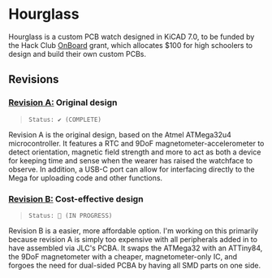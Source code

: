 # Hourglass
Hourglass is a custom PCB watch designed in KiCAD 7.0, to be funded by the Hack Club [OnBoard](https://github.com/hackclub/OnBoard/) grant, which allocates $100 for high schoolers to design and build their own custom PCBs.

## Revisions
### [Revision A:](./hourglass_reva/) Original design
> `Status: ✔️ (COMPLETE)`

Revision A is the original design, based on the Atmel ATMega32u4 microcontroller. It features a RTC and 9DoF magnetometer-accelerometer to detect orientation, magnetic field strength and more to act as both a device for keeping time and sense when the wearer has raised the watchface to observe. In addition, a USB-C port can allow for interfacing directly to the Mega for uploading code and other functions.

### [Revision B:](./hourglass_reva/) Cost-effective design
> `Status: 🚧 (IN PROGRESS)`

Revision B is a easier, more affordable option. I'm working on this primarily because revision A is simply too expensive with all peripherals added in to have assembled via JLC's PCBA. It swaps the ATMega32 with an ATTiny84, the 9DoF magnetometer with a cheaper, magnetometer-only IC, and forgoes the need for dual-sided PCBA by having all SMD parts on one side. 
